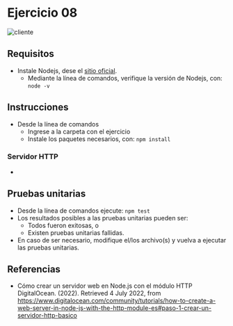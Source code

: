 # Ejercicio 08

![cliente](images/both.png)

## Requisitos

* Instale Nodejs, dese el [sitio oficial](https://nodejs.org/es/download/).
	- Mediante la línea de comandos, verifique la versión de Nodejs, con: `node -v`

## Instrucciones

* Desde la línea de comandos
	+ Ingrese a la carpeta con el ejercicio
	+ Instale los paquetes necesarios, con: `npm install`

### Servidor HTTP

* 


## Pruebas unitarias

* Desde la línea de comandos ejecute: `npm test`
* Los resultados posibles a las pruebas unitarias pueden ser: 
	+ Todos fueron exitosas, o
	+ Existen pruebas unitarias fallidas.
* En caso de ser necesario, modifique el/los archivo(s) y vuelva a ejecutar las pruebas unitarias. 

## Referencias 

* Cómo crear un servidor web en Node.js con el módulo HTTP DigitalOcean. (2022). Retrieved 4 July 2022, from https://www.digitalocean.com/community/tutorials/how-to-create-a-web-server-in-node-js-with-the-http-module-es#paso-1-crear-un-servidor-http-basico